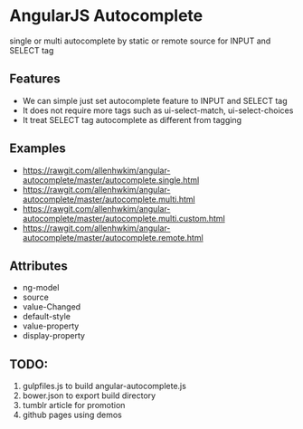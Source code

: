 AngularJS Autocomplete
======================
single or multi autocomplete by static or remote source for INPUT and SELECT tag

Features
--------

  * We can simple just set autocomplete feature to INPUT and SELECT tag
  * It does not require more tags such as ui-select-match, ui-select-choices
  * It treat SELECT tag autocomplete as different from tagging

Examples
--------

  * https://rawgit.com/allenhwkim/angular-autocomplete/master/autocomplete.single.html
  * https://rawgit.com/allenhwkim/angular-autocomplete/master/autocomplete.multi.html
  * https://rawgit.com/allenhwkim/angular-autocomplete/master/autocomplete.multi.custom.html  
  * https://rawgit.com/allenhwkim/angular-autocomplete/master/autocomplete.remote.html 

Attributes
--------

  * ng-model
  * source
  * value-Changed
  * default-style 
  * value-property
  * display-property

TODO:
--------

  1. gulpfiles.js to build angular-autocomplete.js
  2. bower.json to export build directory
  3. tumblr article for promotion
  4. github pages using demos

